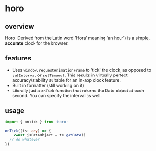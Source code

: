 # horo

## overview
Horo (Derived from the Latin word 'Hora' meaning 'an hour') is a simple, **accurate** clock for the browser.

## features
- Uses `window.requestAnimationFrame` to 'tick' the clock, as opposed to `setInterval` or `setTimeout`.
  This results in virtually perfect accuracy/stability suitable for an in-app clock feature.
- Built in formatter (still working on it)
- Literally just a `onTick` function that returns the Date object at each second. You can specify the interval as well.

## usage
```ts
import { onTick } from 'horo'

onTick((ts: any) => {
	const jsDateObject = ts.getDate()
  // do whatever
})

```
